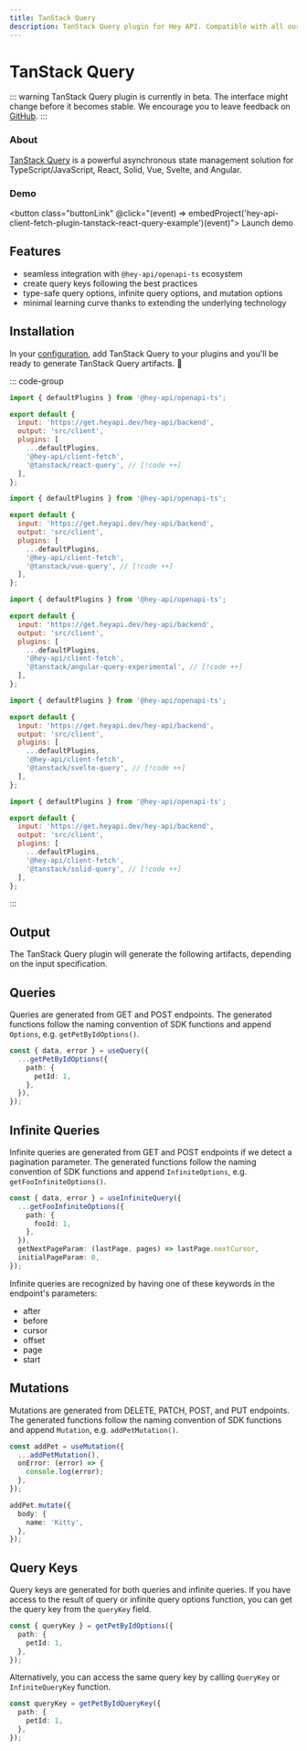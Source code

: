 ```yaml
---
title: TanStack Query
description: TanStack Query plugin for Hey API. Compatible with all our features.
---
```


<script setup>
import { embedProject } from '../../embed'
</script>

# TanStack Query

::: warning
TanStack Query plugin is currently in beta. The interface might change before it becomes stable. We encourage you to leave feedback on [GitHub](https://github.com/hey-api/openapi-ts/issues).
:::

### About

[TanStack Query](https://tanstack.com/query) is a powerful asynchronous state management solution for TypeScript/JavaScript, React, Solid, Vue, Svelte, and Angular.

### Demo

<button class="buttonLink" @click="(event) => embedProject('hey-api-client-fetch-plugin-tanstack-react-query-example')(event)">
Launch demo
</button>

## Features

- seamless integration with `@hey-api/openapi-ts` ecosystem
- create query keys following the best practices
- type-safe query options, infinite query options, and mutation options
- minimal learning curve thanks to extending the underlying technology

## Installation

In your [configuration](/openapi-ts/get-started), add TanStack Query to your plugins and you'll be ready to generate TanStack Query artifacts. :tada:

::: code-group

```js [react]
import { defaultPlugins } from '@hey-api/openapi-ts';

export default {
  input: 'https://get.heyapi.dev/hey-api/backend',
  output: 'src/client',
  plugins: [
    ...defaultPlugins,
    '@hey-api/client-fetch',
    '@tanstack/react-query', // [!code ++]
  ],
};
```

```js [vue]
import { defaultPlugins } from '@hey-api/openapi-ts';

export default {
  input: 'https://get.heyapi.dev/hey-api/backend',
  output: 'src/client',
  plugins: [
    ...defaultPlugins,
    '@hey-api/client-fetch',
    '@tanstack/vue-query', // [!code ++]
  ],
};
```

```js [angular]
import { defaultPlugins } from '@hey-api/openapi-ts';

export default {
  input: 'https://get.heyapi.dev/hey-api/backend',
  output: 'src/client',
  plugins: [
    ...defaultPlugins,
    '@hey-api/client-fetch',
    '@tanstack/angular-query-experimental', // [!code ++]
  ],
};
```

```js [svelte]
import { defaultPlugins } from '@hey-api/openapi-ts';

export default {
  input: 'https://get.heyapi.dev/hey-api/backend',
  output: 'src/client',
  plugins: [
    ...defaultPlugins,
    '@hey-api/client-fetch',
    '@tanstack/svelte-query', // [!code ++]
  ],
};
```

```js [solid]
import { defaultPlugins } from '@hey-api/openapi-ts';

export default {
  input: 'https://get.heyapi.dev/hey-api/backend',
  output: 'src/client',
  plugins: [
    ...defaultPlugins,
    '@hey-api/client-fetch',
    '@tanstack/solid-query', // [!code ++]
  ],
};
```

:::

## Output

The TanStack Query plugin will generate the following artifacts, depending on the input specification.

## Queries

Queries are generated from GET and POST endpoints. The generated functions follow the naming convention of SDK functions and append `Options`, e.g. `getPetByIdOptions()`.

```ts
const { data, error } = useQuery({
  ...getPetByIdOptions({
    path: {
      petId: 1,
    },
  }),
});
```

## Infinite Queries

Infinite queries are generated from GET and POST endpoints if we detect a pagination parameter. The generated functions follow the naming convention of SDK functions and append `InfiniteOptions`, e.g. `getFooInfiniteOptions()`.

```ts
const { data, error } = useInfiniteQuery({
  ...getFooInfiniteOptions({
    path: {
      fooId: 1,
    },
  }),
  getNextPageParam: (lastPage, pages) => lastPage.nextCursor,
  initialPageParam: 0,
});
```

Infinite queries are recognized by having one of these keywords in the endpoint's parameters:

- after
- before
- cursor
- offset
- page
- start

## Mutations

Mutations are generated from DELETE, PATCH, POST, and PUT endpoints. The generated functions follow the naming convention of SDK functions and append `Mutation`, e.g. `addPetMutation()`.

```ts
const addPet = useMutation({
  ...addPetMutation(),
  onError: (error) => {
    console.log(error);
  },
});

addPet.mutate({
  body: {
    name: 'Kitty',
  },
});
```

## Query Keys

Query keys are generated for both queries and infinite queries. If you have access to the result of query or infinite query options function, you can get the query key from the `queryKey` field.

```ts
const { queryKey } = getPetByIdOptions({
  path: {
    petId: 1,
  },
});
```

Alternatively, you can access the same query key by calling `QueryKey` or `InfiniteQueryKey` function.

```ts
const queryKey = getPetByIdQueryKey({
  path: {
    petId: 1,
  },
});
```

<!--@include: ../../examples.md-->
<!--@include: ../../sponsors.md-->
